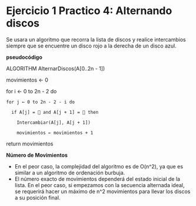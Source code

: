 # Ejercicio 1 Practico 4: Alternando discos

Se usara un algoritmo que recorra la lista de discos y realice intercambios siempre que se encuentre un disco rojo a la derecha de un disco azul.

**pseudocódigo**

ALGORITHM AlternarDiscos(A[0..2n - 1])

  movimientos ← 0

  for i ← 0 to 2n - 2 do

    for j ← 0 to 2n - 2 - i do

      if A[j] = 🔵 and A[j + 1] = 🔴 then

        Intercambiar(A[j], A[j + 1])

        movimientos ← movimientos + 1

  return movimientos

**Número de Movimientos**

- En el peor caso, la complejidad del algoritmo es de O(n^2), ya que es similar a un algoritmo de ordenación burbuja.
- El número exacto de movimientos dependerá del estado inicial de la lista. En el peor caso, si empezamos con la secuencia alternada ideal, se requerirá hacer un máximo de n^2 movimientos para llevar los discos a su posición final.


